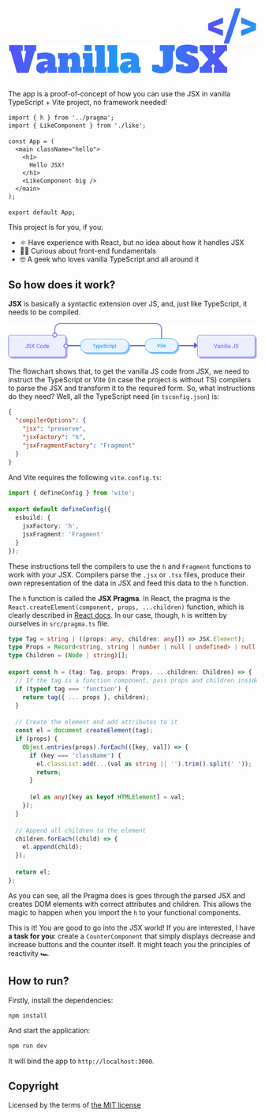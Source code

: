 ###

<img align="right" src="./public/readme-icon.svg" />
<img src="./public/readme-title.svg" />

## 


The app is a proof-of-concept of how you can use the JSX in vanilla TypeScript + Vite project, no framework needed!

```tsx
import { h } from '../pragma';
import { LikeComponent } from './like';

const App = (
  <main className="hello">
    <h1>
      Hello JSX!
    </h1>
    <LikeComponent big />
  </main>
);

export default App;
```

This project is for you, if you:

* ⚛️ Have experience with React, but no idea about how it handles JSX
* 🕵️‍♂️ Curious about front-end fundamentals
* 🤓 A geek who loves vanilla TypeScript and all around it

## So how does it work?

**JSX** is basically a syntactic extension over JS, and, just like TypeScript, it needs to be compiled.

![JSX Code transformation: from code to typescript parser, vite bundler, into the Vanilla JS code](public/flowchart.png)

The flowchart shows that, to get the vanilla JS code from JSX, we need to instruct the TypeScript or Vite (in case the project is without TS) compilers to parse the JSX and transform it to the required form. So, what instructions do they need? Well, all the TypeScript need (in `tsconfig.json`) is:

```json
{
  "compilerOptions": {
    "jsx": "preserve",
    "jsxFactory": "h",
    "jsxFragmentFactory": "Fragment"
  }
}
```

And Vite requires the following `vite.config.ts`:

```ts
import { defineConfig } from 'vite';

export default defineConfig({
  esbuild: {
    jsxFactory: 'h',
    jsxFragment: 'Fragment'
  }
});
```

These instructions tell the compilers to use the `h` and `Fragment` functions to work with your JSX. Compilers parse the `.jsx` or `.tsx` files, produce their own representation of the data in JSX and feed this data to the `h` function.

The `h` function is called the **JSX Pragma**. In React, the pragma is the `React.createElement(component, props, ...children)` function, which is clearly described in [React docs](https://reactjs.org/docs/jsx-in-depth.html). In our case, though, `h` is written by ourselves in `src/pragma.ts` file.

```ts
type Tag = string | ((props: any, children: any[]) => JSX.Element);
type Props = Record<string, string | number | null | undefined> | null;
type Children = (Node | string)[];

export const h = (tag: Tag, props: Props, ...children: Children) => {
  // If the tag is a function component, pass props and children inside it
  if (typeof tag === 'function') {
    return tag({ ... props }, children);
  }

  // Create the element and add attributes to it
  const el = document.createElement(tag);
  if (props) {
    Object.entries(props).forEach(([key, val]) => {
      if (key === 'className') {
        el.classList.add(...(val as string || '').trim().split(' '));
        return;
      }

      (el as any)[key as keyof HTMLElement] = val;
    });
  }

  // Append all children to the element
  children.forEach((child) => {
    el.append(child);
  });

  return el;
};
```

As you can see, all the Pragma does is goes through the parsed JSX and creates DOM elements with correct attributes and children. This allows the magic to happen when you import the `h` to your functional components.

This is it! You are good to go into the JSX world! If you are interested, I have **a task for you**: create a `CounterComponent` that simply displays decrease and increase buttons and the counter itself. It might teach you the principles of reactivity 🏎

## How to run?

Firstly, install the dependencies:

```bash
npm install
```

And start the application:

```bash
npm run dev
```

It will bind the app to `http://localhost:3000`.

## Copyright

Licensed by the terms of [the MIT license](./LICENSE)
